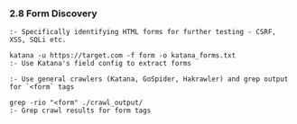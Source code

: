 
### 2.8 Form Discovery
    :- Specifically identifying HTML forms for further testing - CSRF, XSS, SQLi etc.
    
    katana -u https://target.com -f form -o katana_forms.txt            
    :- Use Katana's field config to extract forms
    
    :- Use general crawlers (Katana, GoSpider, Hakrawler) and grep output for `<form` tags

    grep -rio "<form" ./crawl_output/                                 
    :- Grep crawl results for form tags
